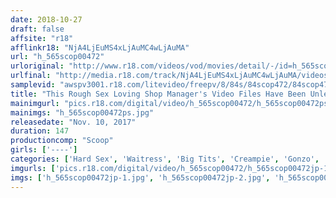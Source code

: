 ```yaml
---
date: 2018-10-27
draft: false
affsite: "r18"
afflinkr18: "NjA4LjEuMS4xLjAuMC4wLjAuMA"
url: "h_565scop00472"
urloriginal: "http://www.r18.com/videos/vod/movies/detail/-/id=h_565scop00472"
urlfinal: "http://media.r18.com/track/NjA4LjEuMS4xLjAuMC4wLjAuMA/videos/vod/movies/detail/-/id=h_565scop00472"
samplevid: "awspv3001.r18.com/litevideo/freepv/8/84s/84scop472/84scop472_dmb_w.mp4"
title: "This Rough Sex Loving Shop Manager's Video Files Have Been Unleashed!! This Shop Manager Made A False Accusation Against His Big Tits Staffer After Closing The Store And Used His Position Of Power To Hit Her With Some Rape!! A Video Record Of Everything That Happened That Day!!"
mainimgurl: "pics.r18.com/digital/video/h_565scop00472/h_565scop00472ps.jpg"
mainimgs: "h_565scop00472ps.jpg"
releasedate: "Nov. 10, 2017"
duration: 147
productioncomp: "Scoop"
girls: ['----']
categories: ['Hard Sex', 'Waitress', 'Big Tits', 'Creampie', 'Gonzo', 'Hi-Def']
imgurls: ['pics.r18.com/digital/video/h_565scop00472/h_565scop00472jp-1.jpg', 'pics.r18.com/digital/video/h_565scop00472/h_565scop00472jp-2.jpg', 'pics.r18.com/digital/video/h_565scop00472/h_565scop00472jp-3.jpg', 'pics.r18.com/digital/video/h_565scop00472/h_565scop00472jp-4.jpg', 'pics.r18.com/digital/video/h_565scop00472/h_565scop00472jp-5.jpg', 'pics.r18.com/digital/video/h_565scop00472/h_565scop00472jp-6.jpg', 'pics.r18.com/digital/video/h_565scop00472/h_565scop00472jp-7.jpg', 'pics.r18.com/digital/video/h_565scop00472/h_565scop00472jp-8.jpg', 'pics.r18.com/digital/video/h_565scop00472/h_565scop00472jp-9.jpg', 'pics.r18.com/digital/video/h_565scop00472/h_565scop00472jp-10.jpg', 'pics.r18.com/digital/video/h_565scop00472/h_565scop00472jp-11.jpg', 'pics.r18.com/digital/video/h_565scop00472/h_565scop00472jp-12.jpg', 'pics.r18.com/digital/video/h_565scop00472/h_565scop00472jp-13.jpg', 'pics.r18.com/digital/video/h_565scop00472/h_565scop00472jp-14.jpg', 'pics.r18.com/digital/video/h_565scop00472/h_565scop00472jp-15.jpg', 'pics.r18.com/digital/video/h_565scop00472/h_565scop00472jp-16.jpg', 'pics.r18.com/digital/video/h_565scop00472/h_565scop00472jp-17.jpg', 'pics.r18.com/digital/video/h_565scop00472/h_565scop00472jp-18.jpg', 'pics.r18.com/digital/video/h_565scop00472/h_565scop00472jp-19.jpg', 'pics.r18.com/digital/video/h_565scop00472/h_565scop00472jp-20.jpg']
imgs: ['h_565scop00472jp-1.jpg', 'h_565scop00472jp-2.jpg', 'h_565scop00472jp-3.jpg', 'h_565scop00472jp-4.jpg', 'h_565scop00472jp-5.jpg', 'h_565scop00472jp-6.jpg', 'h_565scop00472jp-7.jpg', 'h_565scop00472jp-8.jpg', 'h_565scop00472jp-9.jpg', 'h_565scop00472jp-10.jpg', 'h_565scop00472jp-11.jpg', 'h_565scop00472jp-12.jpg', 'h_565scop00472jp-13.jpg', 'h_565scop00472jp-14.jpg', 'h_565scop00472jp-15.jpg', 'h_565scop00472jp-16.jpg', 'h_565scop00472jp-17.jpg', 'h_565scop00472jp-18.jpg', 'h_565scop00472jp-19.jpg', 'h_565scop00472jp-20.jpg']
---
```

